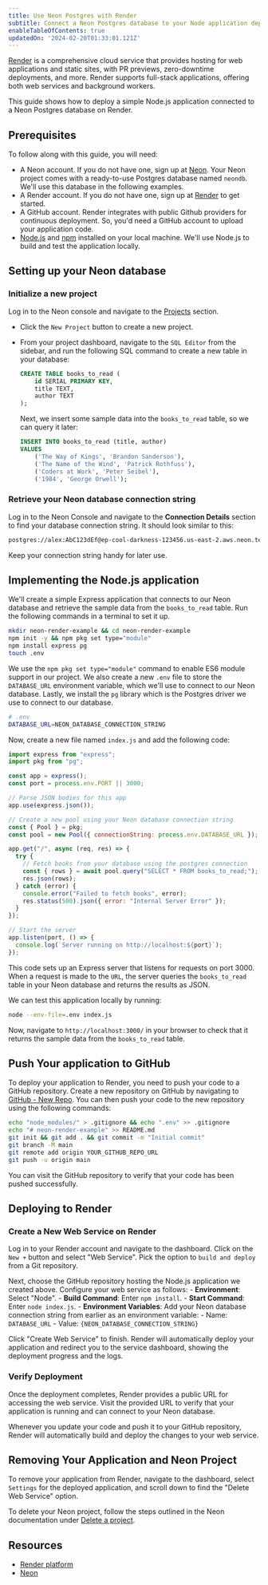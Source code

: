 ```yaml
---
title: Use Neon Postgres with Render
subtitle: Connect a Neon Postgres database to your Node application deployed with Render
enableTableOfContents: true
updatedOn: '2024-02-20T01:33:01.121Z'
---
```


[Render](https://render.com) is a comprehensive cloud service that provides hosting for web applications and static sites, with PR previews, zero-downtime deployments, and more. Render supports full-stack applications, offering both web services and background workers.

This guide shows how to deploy a simple Node.js application connected to a Neon Postgres database on Render. 

## Prerequisites

To follow along with this guide, you will need:

- A Neon account. If you do not have one, sign up at [Neon](https://neon.tech). Your Neon project comes with a ready-to-use Postgres database named `neondb`. We'll use this database in the following examples.
- A Render account. If you do not have one, sign up at [Render](https://render.com) to get started. 
- A GitHub account. Render integrates with public Github providers for continuous deployment. So, you'd need a GitHub account to upload your application code. 
- [Node.js](https://nodejs.org/) and [npm](https://www.npmjs.com/) installed on your local machine. We'll use Node.js to build and test the application locally. 

## Setting up your Neon database

### Initialize a new project

Log in to the Neon console and navigate to the [Projects](https://console.neon.tech/app/projects) section.

- Click the `New Project` button to create a new project.

- From your project dashboard, navigate to the `SQL Editor` from the sidebar, and run the following SQL command to create a new table in your database:

    ```sql
    CREATE TABLE books_to_read (
        id SERIAL PRIMARY KEY,
        title TEXT,
        author TEXT
    );
    ```

    Next, we insert some sample data into the `books_to_read` table, so we can query it later:

    ```sql
    INSERT INTO books_to_read (title, author)
    VALUES
        ('The Way of Kings', 'Brandon Sanderson'),
        ('The Name of the Wind', 'Patrick Rothfuss'),
        ('Coders at Work', 'Peter Seibel'),
        ('1984', 'George Orwell');
    ```

### Retrieve your Neon database connection string

Log in to the Neon Console and navigate to the **Connection Details** section to find your database connection string. It should look similar to this:

```bash
postgres://alex:AbC123dEf@ep-cool-darkness-123456.us-east-2.aws.neon.tech/dbname?sslmode=require
```

Keep your connection string handy for later use.

## Implementing the Node.js application

We'll create a simple Express application that connects to our Neon database and retrieve the sample data from the `books_to_read` table. Run the following commands in a terminal to set it up. 

```bash
mkdir neon-render-example && cd neon-render-example
npm init -y && npm pkg set type="module"
npm install express pg
touch .env
```

We use the `npm pkg set type="module"` command to enable ES6 module support in our project. We also create a new `.env` file to store the `DATABASE_URL` environment variable, which we'll use to connect to our Neon database. Lastly, we install the `pg` library which is the Postgres driver we use to connect to our database. 

```bash
# .env 
DATABASE_URL=NEON_DATABASE_CONNECTION_STRING
```

Now, create a new file named `index.js` and add the following code:

```javascript
import express from "express";
import pkg from "pg";

const app = express();
const port = process.env.PORT || 3000;

// Parse JSON bodies for this app
app.use(express.json());

// Create a new pool using your Neon database connection string
const { Pool } = pkg;
const pool = new Pool({ connectionString: process.env.DATABASE_URL });

app.get("/", async (req, res) => {
  try {
    // Fetch books from your database using the postgres connection
    const { rows } = await pool.query("SELECT * FROM books_to_read;");
    res.json(rows);
  } catch (error) {
    console.error("Failed to fetch books", error);
    res.status(500).json({ error: "Internal Server Error" });
  }
});

// Start the server
app.listen(port, () => {
  console.log(`Server running on http://localhost:${port}`);
});
```

This code sets up an Express server that listens for requests on port 3000. When a request is made to the `URL`, the server queries the `books_to_read` table in your Neon database and returns the results as JSON. 

We can test this application locally by running:

```bash
node --env-file=.env index.js
```

Now, navigate to `http://localhost:3000/` in your browser to check that it returns the sample data from the `books_to_read` table.

## Push Your application to GitHub

To deploy your application to Render, you need to push your code to a GitHub repository. Create a new repository on GitHub by navigating to [GitHub - New Repo](https://github.com/new). You can then push your code to the new repository using the following commands:

```bash
echo "node_modules/" > .gitignore && echo ".env" >> .gitignore
echo "# neon-render-example" >> README.md
git init && git add . && git commit -m "Initial commit"
git branch -M main
git remote add origin YOUR_GITHUB_REPO_URL
git push -u origin main
```

You can visit the GitHub repository to verify that your code has been pushed successfully.

## Deploying to Render

### Create a New Web Service on Render

Log in to your Render account and navigate to the dashboard. Click on the `New +` button and select "Web Service". Pick the option to `build and deploy` from a Git repository. 

Next, choose the GitHub repository hosting the Node.js application we created above. Configure your web service as follows:
    - **Environment**: Select "Node".
    - **Build Command**: Enter `npm install`.
    - **Start Command**: Enter `node index.js`.
    - **Environment Variables**: Add your Neon database connection string from earlier as an environment variable:
        - Name: `DATABASE_URL`
        - Value: `{NEON_DATABASE_CONNECTION_STRING}`

Click "Create Web Service" to finish. Render will automatically deploy your application and redirect you to the service dashboard, showing the deployment progress and the logs. 

### Verify Deployment

Once the deployment completes, Render provides a public URL for accessing the web service. Visit the provided URL to verify that your application is running and can connect to your Neon database. 

Whenever you update your code and push it to your GitHub repository, Render will automatically build and deploy the changes to your web service.

## Removing Your Application and Neon Project

To remove your application from Render, navigate to the dashboard, select `Settings` for the deployed application, and scroll down to find the "Delete Web Service" option.

To delete your Neon project, follow the steps outlined in the Neon documentation under [Delete a project](/docs/manage/projects#delete-a-project).

## Resources

- [Render platform](https://render.com/)
- [Neon](https://neon.tech)

<NeedHelp/>
